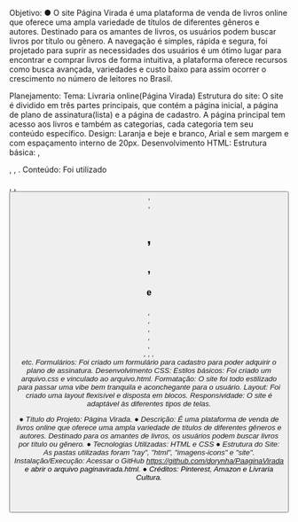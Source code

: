 Objetivo:
● O site Página Virada é uma plataforma de venda de livros online que oferece
uma ampla variedade de títulos de diferentes gêneros e autores. Destinado para
os amantes de livros, os usuários podem buscar livros por título ou gênero. A
navegação é simples, rápida e segura, foi projetado para suprir as necessidades
dos usuários é um ótimo lugar para encontrar e comprar livros de forma intuitiva,
a plataforma oferece recursos como busca avançada, variedades e custo baixo
para assim ocorrer o crescimento no número de leitores no Brasil.

Planejamento:
Tema: Livraria online(Página Virada)
Estrutura do site: O site é dividido em três partes principais, que contém a página inicial, a página de plano de assinatura(lista) e a página de cadastro. A página principal tem acesso aos livros e também as categorias, cada categoria tem seu conteúdo específico.
Design: Laranja e beje e branco, Arial e sem margem e com espaçamento interno de 20px.
Desenvolvimento HTML:
Estrutura básica: <!DOCTYPE html>,
<html>, <head>, <body>.
Conteúdo: Foi utilizado <p>, <u>, <button>, <form>, <h1>, <h2>, <h3> e <h6>, <nav>, <header>, <main>, <footer>, <div>, <a>, <img>, <address> etc.
Formulários: Foi criado um formulário para cadastro para poder adquirir o plano de assinatura.
Desenvolvimento CSS:
Estilos básicos: Foi criado um arquivo.css e vinculado ao arquivo.html.
Formatação: O site foi todo estilizado para passar uma vibe bem tranquila e aconchegante para o usuário.
Layout: Foi criado uma layout flexisível e disposta em blocos.
Responsividade: O site é adaptável às diferentes tipos de telas.

● Título do Projeto: Página Virada.
● Descrição: É uma plataforma de venda de livros online que oferece
uma ampla variedade de títulos de diferentes gêneros e autores. Destinado para
os amantes de livros, os usuários podem buscar livros por título ou gênero.
● Tecnologias Utilizadas: HTML e CSS 
● Estrutura do Site: As pastas utilizadas foram "ray", "html", "imagens-icons" e "site".  
Instalação/Execução: Acessar o GitHub https://github.com/dorynha/PaaginaVirada e abrir o arquivo paginavirada.html.
● Créditos: Pinterest, Amazon e Livraria Cultura.
